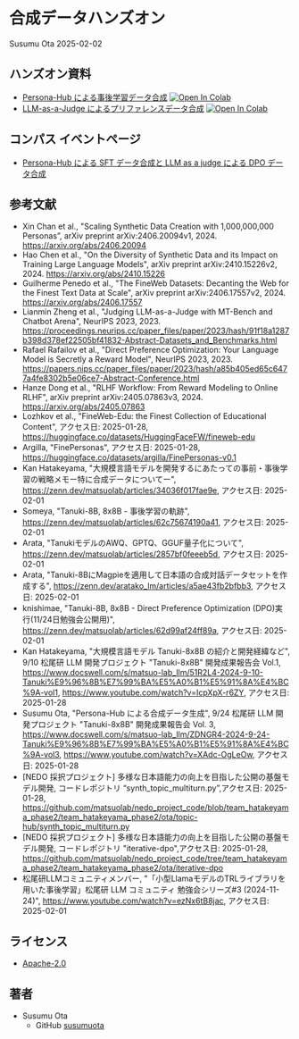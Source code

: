# 合成データハンズオン

Susumu Ota 2025-02-02

## ハンズオン資料

- [Persona-Hub による事後学習データ合成](notebooks/synth_persona.ipynb) [![Open In Colab](https://colab.research.google.com/assets/colab-badge.svg)](https://colab.research.google.com/github/susumuota/synthetic-data-hands-on/blob/main/notebooks/synth_persona.ipynb)
- [LLM-as-a-Judge によるプリファレンスデータ合成](notebooks/synth_llm_judge.ipynb) [![Open In Colab](https://colab.research.google.com/assets/colab-badge.svg)](https://colab.research.google.com/github/susumuota/synthetic-data-hands-on/blob/main/notebooks/synth_llm_judge.ipynb)

## コンパス イベントページ

- [Persona-Hub による SFT データ合成と LLM as a judge による DPO データ合成](https://matsuolab-community.connpass.com/event/343298/)

## 参考文献

- Xin Chan et al., "Scaling Synthetic Data Creation with 1,000,000,000 Personas”, arXiv preprint arXiv:2406.20094v1, 2024. https://arxiv.org/abs/2406.20094
- Hao Chen et al., "On the Diversity of Synthetic Data and its Impact on Training Large Language Models", arXiv preprint arXiv:2410.15226v2, 2024. https://arxiv.org/abs/2410.15226
- Guilherme Penedo et al., "The FineWeb Datasets: Decanting the Web for the Finest Text Data at Scale", arXiv preprint arXiv:2406.17557v2, 2024. https://arxiv.org/abs/2406.17557
- Lianmin Zheng et al., "Judging LLM-as-a-Judge with MT-Bench and Chatbot Arena", NeurIPS 2023, 2023. https://proceedings.neurips.cc/paper_files/paper/2023/hash/91f18a1287b398d378ef22505bf41832-Abstract-Datasets_and_Benchmarks.html
- Rafael Rafailov et al., "Direct Preference Optimization: Your Language Model is Secretly a Reward Model", NeurIPS 2023, 2023. https://papers.nips.cc/paper_files/paper/2023/hash/a85b405ed65c6477a4fe8302b5e06ce7-Abstract-Conference.html
- Hanze Dong et al., "RLHF Workflow: From Reward Modeling to Online RLHF", arXiv preprint arXiv:2405.07863v3, 2024. https://arxiv.org/abs/2405.07863
- Lozhkov et al., "FineWeb-Edu: the Finest Collection of Educational Content", アクセス日: 2025-01-28, https://huggingface.co/datasets/HuggingFaceFW/fineweb-edu
- Argilla, "FinePersonas", アクセス日: 2025-01-28, https://huggingface.co/datasets/argilla/FinePersonas-v0.1
- Kan Hatakeyama, "大規模言語モデルを開発するにあたっての事前・事後学習の戦略メモー特に合成データについてー", https://zenn.dev/matsuolab/articles/34036f017fae9e, アクセス日: 2025-02-01
- Someya, "Tanuki-8B, 8x8B - 事後学習の軌跡", https://zenn.dev/matsuolab/articles/62c75674190a41, アクセス日: 2025-02-01
- Arata, "TanukiモデルのAWQ、GPTQ、GGUF量子化について", https://zenn.dev/matsuolab/articles/2857bf0feeeb5d, アクセス日: 2025-02-01
- Arata, "Tanuki-8BにMagpieを適用して日本語の合成対話データセットを作成する", https://zenn.dev/aratako_lm/articles/a5ae43fb2bfbb3, アクセス日: 2025-02-01
- knishimae, "Tanuki-8B, 8x8B - Direct Preference Optimization (DPO)実行(11/24日勉強会公開用)", https://zenn.dev/matsuolab/articles/62d99af24ff89a, アクセス日: 2025-02-01
- Kan Hatakeyama, "大規模言語モデル Tanuki-8x8B の紹介と開発経緯など", 9/10 松尾研 LLM 開発プロジェクト "Tanuki-8x8B" 開発成果報告会 Vol.1, https://www.docswell.com/s/matsuo-lab_llm/51R2L4-2024-9-10-Tanuki%E9%96%8B%E7%99%BA%E5%A0%B1%E5%91%8A%E4%BC%9A-vol1, https://www.youtube.com/watch?v=IcpXpX-r6ZY, アクセス日: 2025-01-28
- Susumu Ota, "Persona-Hub による合成データ生成", 9/24 松尾研 LLM 開発プロジェクト "Tanuki-8x8B" 開発成果報告会 Vol. 3, https://www.docswell.com/s/matsuo-lab_llm/ZDNGR4-2024-9-24-Tanuki%E9%96%8B%E7%99%BA%E5%A0%B1%E5%91%8A%E4%BC%9A-vol3, https://www.youtube.com/watch?v=XAdc-OgLeOw, アクセス日: 2025-01-28
- [NEDO 採択プロジェクト] 多様な日本語能力の向上を目指した公開の基盤モデル開発, コードレポジトリ “synth_topic_multiturn.py”,アクセス日: 2025-01-28, https://github.com/matsuolab/nedo_project_code/blob/team_hatakeyama_phase2/team_hatakeyama_phase2/ota/topic-hub/synth_topic_multiturn.py
- [NEDO 採択プロジェクト] 多様な日本語能力の向上を目指した公開の基盤モデル開発, コードレポジトリ "iterative-dpo",アクセス日: 2025-01-28, https://github.com/matsuolab/nedo_project_code/tree/team_hatakeyama_phase2/team_hatakeyama_phase2/ota/iterative-dpo
- 松尾研LLMコミュニティメンバー, "「小型LlamaモデルのTRLライブラリを用いた事後学習」松尾研 LLM コミュニティ 勉強会シリーズ#3 (2024-11-24)", https://www.youtube.com/watch?v=ezNx6tB8jac, アクセス日: 2025-02-01

## ライセンス

- [Apache-2.0](LICENSE)

## 著者

- Susumu Ota
  - GitHub [susumuota](https://github.com/susumuota)
